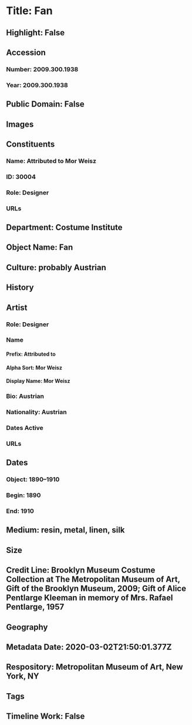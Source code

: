 # Title: Fan
## Highlight: False
## Accession
### Number: 2009.300.1938
### Year: 2009.300.1938
## Public Domain: False
## Images
## Constituents
### Name: Attributed to Mor Weisz
### ID: 30004
### Role: Designer
### URLs
## Department: Costume Institute
## Object Name: Fan
## Culture: probably Austrian
## History
## Artist
### Role: Designer
### Name
#### Prefix: Attributed to
#### Alpha Sort: Mor Weisz
#### Display Name: Mor Weisz
### Bio: Austrian
### Nationality: Austrian
### Dates Active
### URLs
## Dates
### Object: 1890–1910
### Begin: 1890
### End: 1910
## Medium: resin, metal, linen, silk
## Size
## Credit Line: Brooklyn Museum Costume Collection at The Metropolitan Museum of Art, Gift of the Brooklyn Museum, 2009; Gift of Alice Pentlarge Kleeman in memory of Mrs. Rafael Pentlarge, 1957
## Geography
## Metadata Date: 2020-03-02T21:50:01.377Z
## Respository: Metropolitan Museum of Art, New York, NY
## Tags
## Timeline Work: False